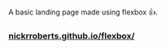 A basic landing page made using flexbox 👍.

### [nickrroberts.github.io/flexbox/](https://nickrroberts.github.io/flexbox/)
